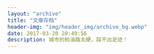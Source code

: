 ```yaml
---
layout: "archive"
title: "文章存档"
header-img: "img/header_img/archive_bg.webp"
date: 2017-03-20 20:49:56
description: 城市的柏油路太硬，踩不出足迹！
---
```

